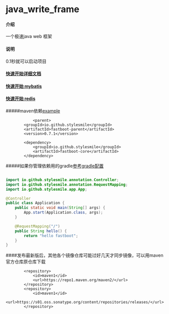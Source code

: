 # java_write_frame

#### 介绍

一个极速java web 框架

#### 说明

0.1秒就可以启动项目

####  

#### [快速开始详细文档](./doc/1.fastboot-start.md)
#### [快速开始 mybatis](./doc/db/1.fastboot-mybatis.md)
#### [快速开始 redis](./doc/db/2.fastboot-redis.md)

#####maven依赖[example](fastboot-example/fastboot-web-example)
```maven
        	<parent>
		<groupId>io.github.stylesmile</groupId>
		<artifactId>fastboot-parent</artifactId>
		<version>0.7.1</version>
```
```maven
        <dependency>
            <groupId>io.github.stylesmile</groupId>
            <artifactId>fastboot-core</artifactId>
        </dependency>
```
#####如果你管理依赖用的gradle[参考gradle配置](doc/1.fastboot-start-gradle.md)

```java

import io.github.stylesmile.annotation.Controller;
import io.github.stylesmile.annotation.RequestMapping;
import io.github.stylesmile.app.App;

@Controller
public class Application {
    public static void main(String[] args) {
        App.start(Application.class, args);
    }

    @RequestMapping("/")
    public String hello() {
        return "hello fastboot";
    }
}
```
####发布最新版后，其他各个镜像仓库可能过好几天才同步镜像，可以用maven官方仓库原仓库下载
```maven
        <repository>
            <id>maven1</id>
            <url>https://repo1.maven.org/maven2/</url>
        </repository>        
        <repository>
            <id>maven1</id>
            <url>https://s01.oss.sonatype.org/content/repositories/releases/</url>
        </repository>
```

